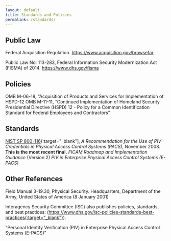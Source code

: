 ```yaml
---
layout: default
title: Standards and Policies
permalink: /standards/
---
```

## Public Law

Federal Acquisition Regulation. https://www.acquisition.gov/browsefar

Public Law No: 113-283, Federal Information Security Modernization Act (FISMA) of 2014. https://www.dhs.gov/fisma

## Policies

OMB M-06-18, “Acquisition of Products and Services for Implementation of HSPD-12
OMB M-11-11, “Continued Implementation of Homeland Security Presidential Directive (HSPD) 12 - Policy for a Common Identification Standard for Federal Employees and Contractors”

## Standards

[NIST SP 800-116](http://nvlpubs.nist.gov/nistpubs/Legacy/SP/nistspecialpublication800-116.pdf){:target="_blank"], _A Recommendation for the Use of PIV Credentials in Physical Access Control Systems (PACS)_, November 2008. **This is the most recent final.**
_FICAM  Roadmap and Implementation Guidance_ (Version 2)
_PIV in Enterprise Physical Access Control Systems (E-PACS)_

## Other References

Field Manual 3-19.30, Physical Security. Headquarters, Department of the Army, United States of America (8 January 2001)<!--FM 3-19-30 is no longer listed as in effect by the Army. See http://usacac.army.mil/sites/default/files/misc/doctrine/CDG/fms.html for active listing of FMs.-->

Interagency Security Committee (ISC) also publishes policies, standards, and best practices: (https://www.dhs.gov/isc-policies-standards-best-practices{:target="_blank"}). 

"Personal Identity Verification (PIV) in Enterprise Physical Access Control Systems (E-PACS)"


